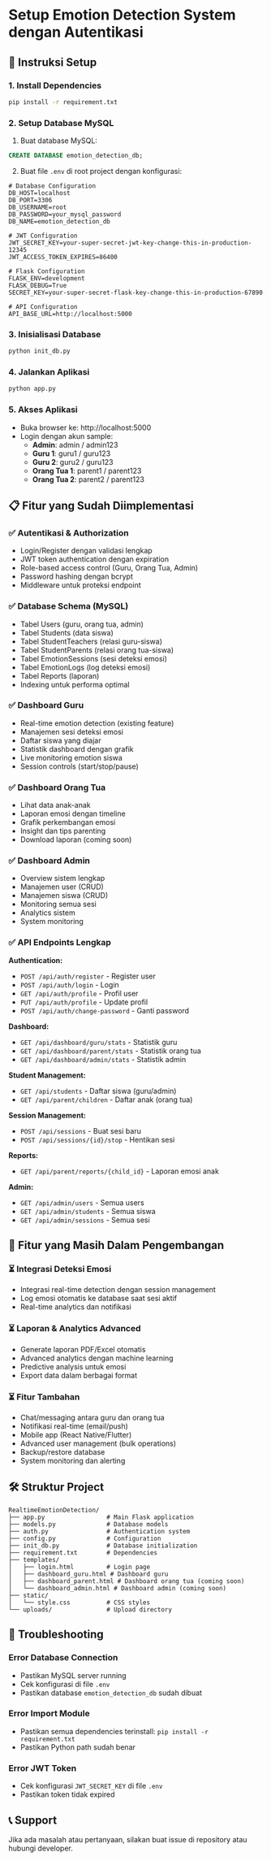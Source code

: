 # Setup Emotion Detection System dengan Autentikasi

## 🚀 Instruksi Setup

### 1. Install Dependencies
```bash
pip install -r requirement.txt
```

### 2. Setup Database MySQL
1. Buat database MySQL:
```sql
CREATE DATABASE emotion_detection_db;
```

2. Buat file `.env` di root project dengan konfigurasi:
```env
# Database Configuration
DB_HOST=localhost
DB_PORT=3306
DB_USERNAME=root
DB_PASSWORD=your_mysql_password
DB_NAME=emotion_detection_db

# JWT Configuration
JWT_SECRET_KEY=your-super-secret-jwt-key-change-this-in-production-12345
JWT_ACCESS_TOKEN_EXPIRES=86400

# Flask Configuration
FLASK_ENV=development
FLASK_DEBUG=True
SECRET_KEY=your-super-secret-flask-key-change-this-in-production-67890

# API Configuration
API_BASE_URL=http://localhost:5000
```

### 3. Inisialisasi Database
```bash
python init_db.py
```

### 4. Jalankan Aplikasi
```bash
python app.py
```

### 5. Akses Aplikasi
- Buka browser ke: http://localhost:5000
- Login dengan akun sample:
  - **Admin**: admin / admin123
  - **Guru 1**: guru1 / guru123
  - **Guru 2**: guru2 / guru123
  - **Orang Tua 1**: parent1 / parent123
  - **Orang Tua 2**: parent2 / parent123

## 📋 Fitur yang Sudah Diimplementasi

### ✅ Autentikasi & Authorization
- Login/Register dengan validasi lengkap
- JWT token authentication dengan expiration
- Role-based access control (Guru, Orang Tua, Admin)
- Password hashing dengan bcrypt
- Middleware untuk proteksi endpoint

### ✅ Database Schema (MySQL)
- Tabel Users (guru, orang tua, admin)
- Tabel Students (data siswa)
- Tabel StudentTeachers (relasi guru-siswa)
- Tabel StudentParents (relasi orang tua-siswa)
- Tabel EmotionSessions (sesi deteksi emosi)
- Tabel EmotionLogs (log deteksi emosi)
- Tabel Reports (laporan)
- Indexing untuk performa optimal

### ✅ Dashboard Guru
- Real-time emotion detection (existing feature)
- Manajemen sesi deteksi emosi
- Daftar siswa yang diajar
- Statistik dashboard dengan grafik
- Live monitoring emotion siswa
- Session controls (start/stop/pause)

### ✅ Dashboard Orang Tua
- Lihat data anak-anak
- Laporan emosi dengan timeline
- Grafik perkembangan emosi
- Insight dan tips parenting
- Download laporan (coming soon)

### ✅ Dashboard Admin
- Overview sistem lengkap
- Manajemen user (CRUD)
- Manajemen siswa (CRUD)
- Monitoring semua sesi
- Analytics sistem
- System monitoring

### ✅ API Endpoints Lengkap
**Authentication:**
- `POST /api/auth/register` - Register user
- `POST /api/auth/login` - Login
- `GET /api/auth/profile` - Profil user
- `PUT /api/auth/profile` - Update profil
- `POST /api/auth/change-password` - Ganti password

**Dashboard:**
- `GET /api/dashboard/guru/stats` - Statistik guru
- `GET /api/dashboard/parent/stats` - Statistik orang tua
- `GET /api/dashboard/admin/stats` - Statistik admin

**Student Management:**
- `GET /api/students` - Daftar siswa (guru/admin)
- `GET /api/parent/children` - Daftar anak (orang tua)

**Session Management:**
- `POST /api/sessions` - Buat sesi baru
- `POST /api/sessions/{id}/stop` - Hentikan sesi

**Reports:**
- `GET /api/parent/reports/{child_id}` - Laporan emosi anak

**Admin:**
- `GET /api/admin/users` - Semua users
- `GET /api/admin/students` - Semua siswa
- `GET /api/admin/sessions` - Semua sesi

## 🔄 Fitur yang Masih Dalam Pengembangan

### ⏳ Integrasi Deteksi Emosi
- Integrasi real-time detection dengan session management
- Log emosi otomatis ke database saat sesi aktif
- Real-time analytics dan notifikasi

### ⏳ Laporan & Analytics Advanced
- Generate laporan PDF/Excel otomatis
- Advanced analytics dengan machine learning
- Predictive analysis untuk emosi
- Export data dalam berbagai format

### ⏳ Fitur Tambahan
- Chat/messaging antara guru dan orang tua
- Notifikasi real-time (email/push)
- Mobile app (React Native/Flutter)
- Advanced user management (bulk operations)
- Backup/restore database
- System monitoring dan alerting

## 🛠️ Struktur Project

```
RealtimeEmotionDetection/
├── app.py                 # Main Flask application
├── models.py              # Database models
├── auth.py                # Authentication system
├── config.py              # Configuration
├── init_db.py             # Database initialization
├── requirement.txt        # Dependencies
├── templates/
│   ├── login.html         # Login page
│   ├── dashboard_guru.html # Dashboard guru
│   ├── dashboard_parent.html # Dashboard orang tua (coming soon)
│   └── dashboard_admin.html # Dashboard admin (coming soon)
├── static/
│   └── style.css          # CSS styles
└── uploads/               # Upload directory
```

## 🔧 Troubleshooting

### Error Database Connection
- Pastikan MySQL server running
- Cek konfigurasi di file `.env`
- Pastikan database `emotion_detection_db` sudah dibuat

### Error Import Module
- Pastikan semua dependencies terinstall: `pip install -r requirement.txt`
- Pastikan Python path sudah benar

### Error JWT Token
- Cek konfigurasi `JWT_SECRET_KEY` di file `.env`
- Pastikan token tidak expired

## 📞 Support

Jika ada masalah atau pertanyaan, silakan buat issue di repository atau hubungi developer.
